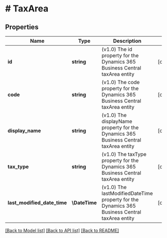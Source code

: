 # # TaxArea

## Properties

Name | Type | Description | Notes
------------ | ------------- | ------------- | -------------
**id** | **string** | (v1.0) The id property for the Dynamics 365 Business Central taxArea entity | [optional]
**code** | **string** | (v1.0) The code property for the Dynamics 365 Business Central taxArea entity | [optional]
**display_name** | **string** | (v1.0) The displayName property for the Dynamics 365 Business Central taxArea entity | [optional]
**tax_type** | **string** | (v1.0) The taxType property for the Dynamics 365 Business Central taxArea entity | [optional]
**last_modified_date_time** | **\DateTime** | (v1.0) The lastModifiedDateTime property for the Dynamics 365 Business Central taxArea entity | [optional]

[[Back to Model list]](../../README.md#models) [[Back to API list]](../../README.md#endpoints) [[Back to README]](../../README.md)
